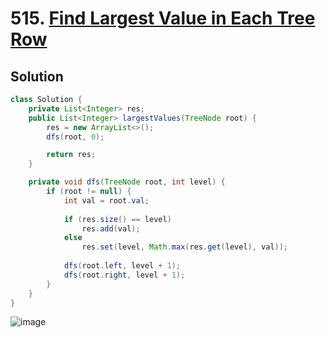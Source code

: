 # 515. [Find Largest Value in Each Tree Row](https://leetcode.com/problems/find-largest-value-in-each-tree-row/description/?envType=daily-question&envId=2024-12-25)

## Solution

```java
class Solution {
    private List<Integer> res;
    public List<Integer> largestValues(TreeNode root) {
        res = new ArrayList<>();
        dfs(root, 0);

        return res;
    }

    private void dfs(TreeNode root, int level) {
        if (root != null) {
            int val = root.val;
            
            if (res.size() == level) 
                res.add(val);
            else 
                res.set(level, Math.max(res.get(level), val));
            
            dfs(root.left, level + 1);
            dfs(root.right, level + 1);
        }
    }
}
```



![image](https://github.com/user-attachments/assets/d5482c3c-fa70-448c-85e4-e42966cf4566)
